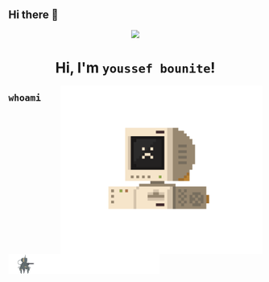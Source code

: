 ## Hi there 👋
<div align="center">
<div id="header" align="center">
  <img src="https://media.giphy.com/media/hu9xj9UtxpoY3oytsh/giphy.gif" width="100"/>
</div>

# Hi, I'm ```youssef bounite```!

</div>


<img src="computer.gif" align="right" width="400">

 ## ```whoami```

<img src="pixel_robot.gif" align="center" width="300">
<div id="badges" align="center">

</div>
